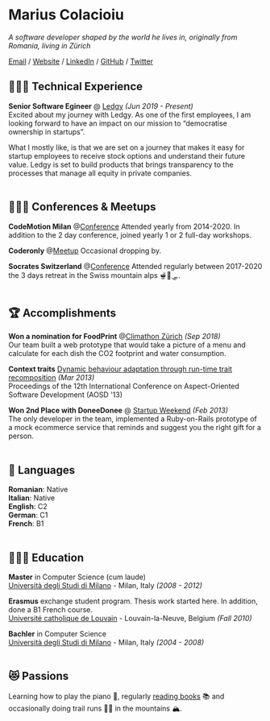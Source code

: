 # Marius Colacioiu

_A software developer shaped by the world he lives in, originally from Romania, living in Zürich_ <br>

[Email](mailto:hello@colmarius.net) / [Website](https://colmarius.net/) / [LinkedIn](https://www.linkedin.com/in/mariuscolacioiu/) / [GitHub](https://github.com/colmarius/) / [Twitter](https://twitter.com/colmarius/)

## 👨🏻‍💻 Technical Experience

**Senior Software Egineer** @ [Ledgy](https://ledgy.com/) _(Jun 2019 - Present)_ <br>
Excited about my journey with Ledgy. As one of the first employees, I am looking forward to have an impact on our mission to “democratise ownership in startups”.

What I mostly like, is that we are set on a journey that makes it easy for startup employees to receive stock options and understand their future value. Ledgy is set to build products that brings transparency to the processes that manage all equity in private companies.
<br><br>

## 🧑🏻‍🏫 Conferences & Meetups

**CodeMotion Milan** @[Conference](https://events.codemotion.com/) Attended yearly from 2014-2020. In addition to the 2 day conference, joined yearly 1 or 2 full-day workshops.

**Coderonly** @[Meetup](https://codersonly.org/) Occasional dropping by.

**Socrates Switzerland** @[Conference](https://socrates-ch.org/) Attended regularly between 2017-2020 the 3 days retreat in the Swiss mountain alps 🫕🧀🛷.
<br><br>

## 🏆 Accomplishments

**Won a nomination for FoodPrint** @[Climathon Zürich](https://dach.climate-kic.org/news/climathon-zuerich-24-stunden-fuer-den-klimaschutz/) _(Sep 2018)_<br>
Our team built a web prototype that would take a picture of a menu and calculate for each dish the CO2 footprint and water consumption.

**Context traits** [Dynamic behaviour adaptation through run-time trait recomposition](https://released.info.ucl.ac.be/Publications/ContextTraitsDynamicBehaviourAdaptationThroughRun-TimeTraitRecomposition) _(Mar 2013)_<br>
Proceedings of the 12th International Conference on Aspect-Oriented Software Development (AOSD '13)

**Won 2nd Place with DoneeDonee** @ [Startup Weekend](https://www.startupbusiness.it/amazing-startup-weekend-all-are-winners-2/77326/) _(Feb 2013)_<br>
The only developer in the team, implemented a Ruby-on-Rails prototype of a mock ecommerce service that reminds and suggest you the right gift for a person.
<br><br>

## 💬 Languages

**Romanian**: Native <br>
**Italian**: Native <br>
**English**: C2 <br>
**German**: C1 <br>
**French**: B1 <br>
<br>

## 👨🏻‍🎓 Education

**Master** in Computer Science (cum laude)<br>
[Università degli Studi di Milano](https://www.unimi.it/en/) - Milan, Italy _(2008 - 2012)_

**Erasmus** exchange student program. Thesis work started here. In addition, done a B1 French course.<br>
[Université catholique de Louvain](https://uclouvain.be/en/) - Louvain-la-Neuve, Belgium _(Fall 2010)_

**Bachler** in Computer Science<br>
[Università degli Studi di Milano](https://www.unimi.it/en/) - Milan, Italy _(2004 - 2008)_
<br><br>

## 😻 Passions

Learning how to play the piano 🎹, regularly [reading books](https://www.goodreads.com/user/show/5173202-marius-colacioiu) 📚 and occasionally doing trail runs 🏃🏻 in the mountains 🏔.
